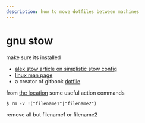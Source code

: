 ```yaml
---
description: how to move dotfiles between machines
---
```


# gnu stow

make sure its installed 

* [alex stow article on simplistic stow config](https://alexpearce.me/2016/02/managing-dotfiles-with-stow/)
* [linux man page](https://linux.die.net/man/8/stow)
* a creator of gitbook [dotfile](https://github.com/driesvints/dotfiles/blob/master/fresh.sh)



from [the location](https://www.tecmint.com/delete-all-files-in-directory-except-one-few-file-extensions/) some useful action commands 

```text
$ rm -v !("filename1"|"filename2") 
```

remove all but filename1 or filename2





